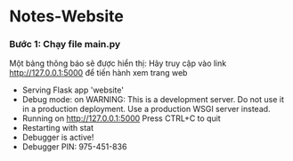 ﻿# Notes-Website
### Bước 1: Chạy file main.py

Một bảng thông báo sẽ được hiển thị: Hãy truy cập vào link http://127.0.0.1:5000 để tiến hành xem trang web

* Serving Flask app 'website'
 * Debug mode: on
WARNING: This is a development server. Do not use it in a production deployment. Use a production WSGI server instead.
 * Running on http://127.0.0.1:5000
Press CTRL+C to quit
 * Restarting with stat
 * Debugger is active!
 * Debugger PIN: 975-451-836
